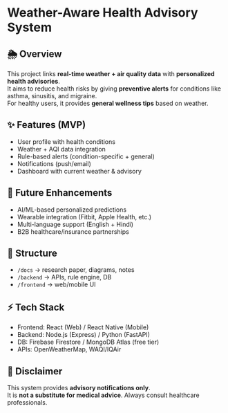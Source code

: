 # Weather-Aware Health Advisory System

## 🌦 Overview
This project links **real-time weather + air quality data** with **personalized health advisories**.  
It aims to reduce health risks by giving **preventive alerts** for conditions like asthma, sinusitis, and migraine.  
For healthy users, it provides **general wellness tips** based on weather.

## ✨ Features (MVP)
- User profile with health conditions
- Weather + AQI data integration
- Rule-based alerts (condition-specific + general)
- Notifications (push/email)
- Dashboard with current weather & advisory

## 🔮 Future Enhancements
- AI/ML-based personalized predictions
- Wearable integration (Fitbit, Apple Health, etc.)
- Multi-language support (English + Hindi)
- B2B healthcare/insurance partnerships

## 📂 Structure
- `/docs` → research paper, diagrams, notes
- `/backend` → APIs, rule engine, DB
- `/frontend` → web/mobile UI

## ⚡ Tech Stack
- Frontend: React (Web) / React Native (Mobile)
- Backend: Node.js (Express) / Python (FastAPI)
- DB: Firebase Firestore / MongoDB Atlas (free tier)
- APIs: OpenWeatherMap, WAQI/IQAir

## 📜 Disclaimer
This system provides **advisory notifications only**.  
It is **not a substitute for medical advice**. Always consult healthcare professionals.

